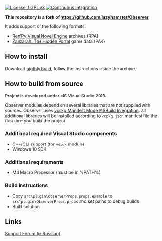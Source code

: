 [![License: LGPL v3](https://img.shields.io/badge/License-LGPL_v3-blue.svg)](https://www.gnu.org/licenses/lgpl-3.0)
[![Continuous Integration](https://github.com/refaim/Observer/actions/workflows/main.yaml/badge.svg?branch=master)](https://github.com/refaim/Observer/actions/workflows/main.yaml)

**This repository is a fork of https://github.com/lazyhamster/Observer**

It adds support of the following formats:
  - [Ren'Py Visual Novel Engine](https://www.renpy.org/) archives (RPA)
  - [Zanzarah: The Hidden Portal](https://en.wikipedia.org/wiki/ZanZarah:_The_Hidden_Portal) game data (PAK)

## How to install

Download [nigthly build](https://nightly.link/refaim/Observer/workflows/main.yaml/master), follow the instructions inside the archive.

## How to build from source
Project is developed under MS Visual Studio 2019.

Observer modules depend on several libraries that are not supplied with sources.
Observer uses [vcpkg Manifest Mode MSBuild Integration](https://vcpkg.readthedocs.io/en/latest/users/manifests/#msbuild-integration).
All additional libraries will be installed according to `vcpkg.json` manifest file the first time you build the project.

### Additional required Visual Studio components
* C++/CLI support (for `vdisk` module)
* Windows 10 SDK

### Additional requirements
* M4 Macro Processor (must be in %PATH%)

### Build instructions
* Copy `src\plugin\ObserverProps.props.example` to `src\plugin\ObserverProps.props` and set paths to debug builds
* Build solution

## Links

[Support Forum (in Russian)](https://forum.farmanager.com/viewtopic.php?t=12729)